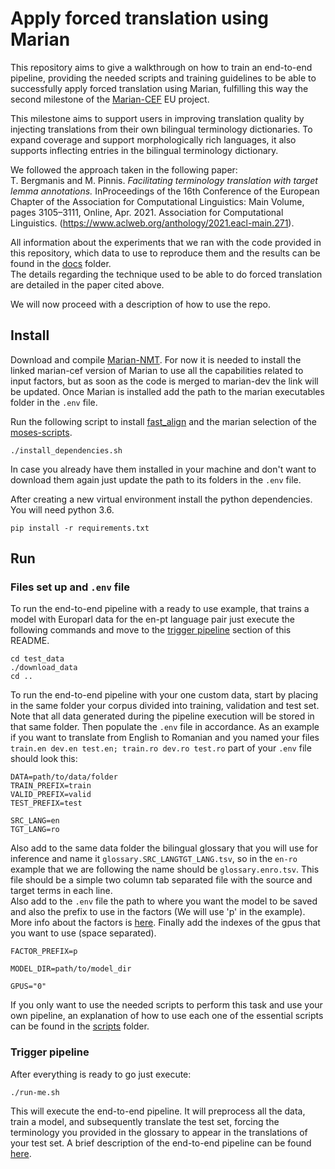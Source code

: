 # Apply forced translation using Marian

This repository aims to give a walkthrough on how to train an end-to-end pipeline, providing the needed scripts and training guidelines to be able to successfully apply forced translation using Marian, fulfilling this way the second milestone of the [Marian-CEF](https://github.com/marian-cef/marian-dev) EU project.

This milestone aims to support users in improving translation quality by injecting translations from their own bilingual terminology dictionaries. To expand coverage and support morphologically rich languages, it also supports inflecting entries in the bilingual terminology dictionary.

We followed the approach taken in the following paper:<br/>
T. Bergmanis and M. Pinnis.  *Facilitating terminology translation with target lemma annotations.*  InProceedings of the 16th Conference of the European Chapter of the Association for Computational Linguistics:  Main  Volume,  pages  3105–3111,  Online,  Apr.  2021.  Association  for  Computational Linguistics. (https://www.aclweb.org/anthology/2021.eacl-main.271).

All information about the experiments that we ran with the code provided in this repository, which data to use to reproduce them and the results can be found in the [docs](docs/Experiments.md) folder.<br/>
The details regarding the technique used to be able to do forced translation are detailed in the paper cited above.

We will now proceed with a description of how to use the repo.

## Install

Download and compile [Marian-NMT](https://github.com/marian-cef/marian-dev). For now it is needed to install the linked marian-cef version of Marian to use all the capabilities related to input factors, but as soon as the code is merged to marian-dev the link will be updated. Once Marian is installed add the path to the marian executables folder in the `.env` file.

Run the following script to install [fast_align](https://github.com/clab/fast_align) and the marian selection of the [moses-scripts](https://github.com/marian-nmt/moses-scripts).

```
./install_dependencies.sh
```
In case you already have them installed in your machine and don't want to download them again just update the path to its folders in the `.env` file.

After creating a new virtual environment install the python dependencies. You will need python 3.6.
```
pip install -r requirements.txt
```

## Run

### Files set up and `.env` file

To run the end-to-end pipeline with a ready to use example, that trains a model with Europarl data for the en-pt language pair just execute the following commands and move to the [trigger pipeline](#Trigger-pipeline) section of this README.
```
cd test_data
./download_data
cd ..
```

To run the end-to-end pipeline with your one custom data, start by placing in the same folder your corpus divided into training, validation and test set. Note that all data generated during the pipeline execution will be stored in that same folder. Then populate the `.env` file in accordance. As an example if you want to translate from English to Romanian and you named your files `train.en dev.en test.en; train.ro dev.ro test.ro` part of your `.env` file should look this:
```
DATA=path/to/data/folder
TRAIN_PREFIX=train
VALID_PREFIX=valid
TEST_PREFIX=test

SRC_LANG=en
TGT_LANG=ro
```
Also add to the same data folder the bilingual glossary that you will use for inference and name it `glossary.SRC_LANGTGT_LANG.tsv`, so in the `en-ro` example that we are following the name should be `glossary.enro.tsv`. This file should be a simple two column tab separated file with the source and target terms in each line.</br>
Also add to the `.env` file the path to where you want the model to be saved and also the prefix to use in the factors (We will use 'p' in the example). More info about the factors is [here](https://github.com/marian-cef/marian-dev/blob/master/doc/factors.md). Finally add the indexes of the gpus that you want to use (space separated).
```
FACTOR_PREFIX=p

MODEL_DIR=path/to/model_dir

GPUS="0"
```

If you only want to use the needed scripts to perform this task and use your own pipeline, an explanation of how to use each one of the essential scripts can be found in the [scripts](scripts/README.md) folder.

### Trigger pipeline
After everything is ready to go just execute:
```
./run-me.sh
```
This will execute the end-to-end pipeline. It will preprocess all the data, train a model, and subsequently translate the test set, forcing the terminology you provided in the glossary to appear in the translations of your test set. A brief description of the end-to-end pipeline can be found [here](docs/Pipeline.md).
